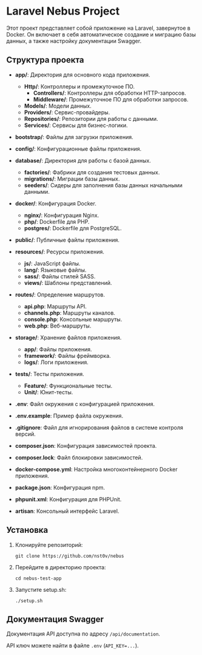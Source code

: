 # Laravel Nebus Project

Этот проект представляет собой приложение на Laravel, завернутое в Docker. Он включает в себя автоматическое создание и миграцию базы данных, а также настройку документации Swagger.

## Структура проекта

- **app/**: Директория для основного кода приложения.
  - **Http/**: Контроллеры и промежуточное ПО.
    - **Controllers/**: Контроллеры для обработки HTTP-запросов.
    - **Middleware/**: Промежуточное ПО для обработки запросов.
  - **Models/**: Модели данных.
  - **Providers/**: Сервис-провайдеры.
  - **Repositories/**: Репозитории для работы с данными.
  - **Services/**: Сервисы для бизнес-логики.
  

- **bootstrap/**: Файлы для загрузки приложения.

- **config/**: Конфигурационные файлы приложения.

- **database/**: Директория для работы с базой данных.
  - **factories/**: Фабрики для создания тестовых данных.
  - **migrations/**: Миграции базы данных.
  - **seeders/**: Сидеры для заполнения базы данных начальными данными.

- **docker/**: Конфигурация Docker.
  - **nginx/**: Конфигурация Nginx.
  - **php/**: Dockerfile для PHP.
  - **postgres/**: Dockerfile для PostgreSQL.

- **public/**: Публичные файлы приложения.

- **resources/**: Ресурсы приложения.
  - **js/**: JavaScript файлы.
  - **lang/**: Языковые файлы.
  - **sass/**: Файлы стилей SASS.
  - **views/**: Шаблоны представлений.

- **routes/**: Определение маршрутов.
  - **api.php**: Маршруты API.
  - **channels.php**: Маршруты каналов.
  - **console.php**: Консольные маршруты.
  - **web.php**: Веб-маршруты.

- **storage/**: Хранение файлов приложения.
  - **app/**: Файлы приложения.
  - **framework/**: Файлы фреймворка.
  - **logs/**: Логи приложения.

- **tests/**: Тесты приложения.
  - **Feature/**: Функциональные тесты.
  - **Unit/**: Юнит-тесты.

- **.env**: Файл окружения с конфигурацией приложения.

- **.env.example**: Пример файла окружения.

- **.gitignore**: Файл для игнорирования файлов в системе контроля версий.

- **composer.json**: Конфигурация зависимостей проекта.

- **composer.lock**: Файл блокировки зависимостей.

- **docker-compose.yml**: Настройка многоконтейнерного Docker приложения.

- **package.json**: Конфигурация npm.

- **phpunit.xml**: Конфигурация для PHPUnit.

- **artisan**: Консольный интерфейс Laravel.

## Установка

1. Клонируйте репозиторий:
   ```
   git clone https://github.com/nst0v/nebus
   ```

2. Перейдите в директорию проекта:
   ```
   cd nebus-test-app
   ```

3. Запустите setup.sh:
   ```
   ./setup.sh
   ```
  
## Документация Swagger

Документация API доступна по адресу `/api/documentation`.

API ключ можете найти в файле `.env` (`API_KEY=...`).
